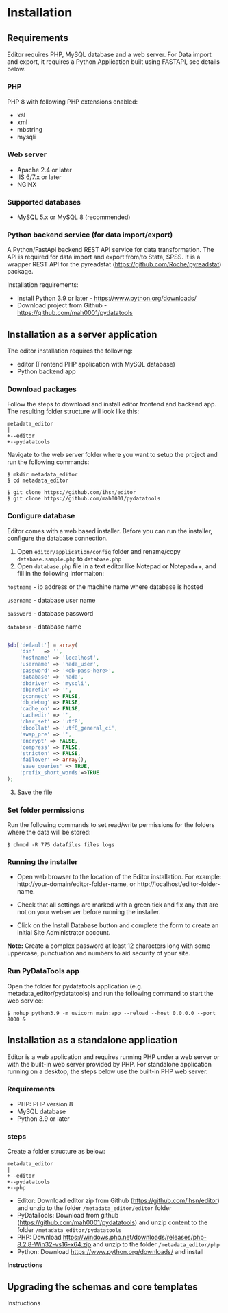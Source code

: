 # Installation

## Requirements

Editor requires PHP, MySQL database and a web server. For Data import and export, it requires a Python Application built using FASTAPI, see details below.

### PHP

PHP 8 with following PHP extensions enabled:
- xsl
- xml
- mbstring
- mysqli

### Web server

- Apache 2.4 or later
- IIS 6/7.x or later
- NGINX


### Supported databases

- MySQL 5.x or MySQL 8 (recommended)
 

### Python backend service (for data import/export)
A Python/FastApi backend REST API service for data transformation. The API is required for data import and export from/to Stata, SPSS. It is a wrapper REST API for the  pyreadstat (https://github.com/Roche/pyreadstat) package.

Installation requirements:

- Install Python 3.9 or later - https://www.python.org/downloads/
- Download project from Github - https://github.com/mah0001/pydatatools






## Installation as a server application

The editor installation requires the following:
- editor (Frontend PHP application with MySQL database)
- Python backend app


### Download packages

Follow the steps to download and install editor frontend and backend app. The resulting folder structure will look like this:

```
metadata_editor
│
+--editor
+--pydatatools
```

Navigate to the web server folder where you want to setup the project and run the following commands:

```
$ mkdir metadata_editor
$ cd metadata_editor

$ git clone https://github.com/ihsn/editor
$ git clone https://github.com/mah0001/pydatatools
```

### Configure database

Editor comes with a web based installer. Before you can run the installer, configure the database connection. 

1. Open `editor/application/config` folder and rename/copy `database.sample.php` to `database.php`
2. Open `database.php` file in a text editor like Notepad or Notepad++, and fill in the following informaiton:

`hostname` - ip address or the machine name where database is hosted

`username` - database user name 

`password` - database password

`database` - database name


```php

$db['default'] = array(
	'dsn'	=> '',
	'hostname' => 'localhost',
	'username' => 'nada_user',
	'password' => '<db-pass-here>',
	'database' => 'nada',
	'dbdriver' => 'mysqli',
	'dbprefix' => '',
	'pconnect' => FALSE,
	'db_debug' => FALSE,
	'cache_on' => FALSE,
	'cachedir' => '',
	'char_set' => 'utf8',
	'dbcollat' => 'utf8_general_ci',
	'swap_pre' => '',
	'encrypt' => FALSE,
	'compress' => FALSE,
	'stricton' => FALSE,
	'failover' => array(),
	'save_queries' => TRUE,
	'prefix_short_words'=>TRUE
);

```

3. Save the file

### Set folder permissions

Run the following commands to set read/write permissions for the folders where the data will be stored:

```
$ chmod -R 775 datafiles files logs
```


### Running the installer

- Open web browser to the location of the Editor installation. For example: http://your-domain/editor-folder-name, or http://localhost/editor-folder-name.

- Check that all settings are marked with a green tick and fix any that are not on your webserver before running the installer.

- Click on the Install Database button and complete the form to create an initial Site Administrator account.


**Note:** Create a complex password at least 12 characters long with some uppercase, punctuation and numbers to aid security of your site. 


### Run PyDataTools app

Open the folder for pydatatools application (e.g. metadata_editor/pydatatools) and run the following command to start the web service:

```
$ nohup python3.9 -m uvicorn main:app --reload --host 0.0.0.0 --port 8000 &
```



## Installation as a standalone application

Editor is a web application and requires running PHP under a web server or with the built-in web server provided by PHP. For standalone application running on a desktop, the steps below use the built-in PHP web server. 

### Requirements

- PHP: PHP version 8
- MySQL database
- Python 3.9 or later

### steps

Create a folder structure as below:

```
metadata_editor
│
+--editor
+--pydatatools
+--php
```

- Editor: Download editor zip from Github (https://github.com/ihsn/editor) and unzip to the folder `/metadata_editor/editor` folder
- PyDataTools: Download from github (https://github.com/mah0001/pydatatools) and unzip content to the folder `/metadata_editor/pydatatools`
- PHP: Download https://windows.php.net/downloads/releases/php-8.2.8-Win32-vs16-x64.zip and unzip to the folder `/metadata_editor/php`
- Python: Download https://www.python.org/downloads/ and install

**Instructions**



## Upgrading the schemas and core templates

Instructions
